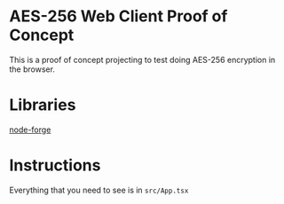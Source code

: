 # AES-256 Web Client Proof of Concept

This is a proof of concept projecting to test doing AES-256 encryption in the browser.

# Libraries

[node-forge](https://github.com/digitalbazaar/forge)

# Instructions

Everything that you need to see is in `src/App.tsx`
